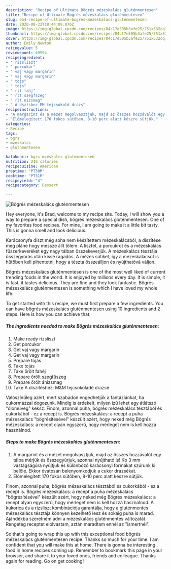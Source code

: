 ```yaml
---
description: "Recipe of Ultimate Bögrés mézeskalács gluténmentesen"
title: "Recipe of Ultimate Bögrés mézeskalács gluténmentesen"
slug: 654-recipe-of-ultimate-bogres-mezeskalacs-glutenmentesen
date: 2020-08-22T18:44:09.076Z
image: https://img-global.cpcdn.com/recipes/84c17e505b3afe25/751x532cq70/bogres-mezeskalacs-glutenmentesen-recept-foto.jpg
thumbnail: https://img-global.cpcdn.com/recipes/84c17e505b3afe25/751x532cq70/bogres-mezeskalacs-glutenmentesen-recept-foto.jpg
cover: https://img-global.cpcdn.com/recipes/84c17e505b3afe25/751x532cq70/bogres-mezeskalacs-glutenmentesen-recept-foto.jpg
author: Emily Newton
ratingvalue: 5
reviewcount: 49594
recipeingredient:
- " rizsliszt"
- " porcukor"
- " vaj vagy margarin"
- " vaj vagy margarin"
- " tojs"
- " tojs"
- " rlt fahj"
- " rlt szegfszeg"
- " rlt nizsmag"
- " A dsztshez MM tejcsokold drazs"
recipeinstructions:
- "A margarint és a mézet megolvasztjuk, majd az összes hozzávalót egy tálba mérjük és összegyúrjuk, azonnal nyújtható is! Kb 3 mm vastagságúra nyújtjuk és különböző karácsonyi formákat szúrunk ki belőle. Ekkor óvatosan belenyomkodjuk a cukor drazsékat."
- "Előmelegített 170 fokos sütőben, 8-10 perc alatt készre sütjük."
categories:
- Recipe
tags:
- bgrs
- mzeskalcs
- glutnmentesen

katakunci: bgrs mzeskalcs glutnmentesen 
nutrition: 216 calories
recipecuisine: American
preptime: "PT38M"
cooktime: "PT31M"
recipeyield: "4"
recipecategory: Dessert

---
```



![Bögrés mézeskalács gluténmentesen](https://img-global.cpcdn.com/recipes/84c17e505b3afe25/751x532cq70/bogres-mezeskalacs-glutenmentesen-recept-foto.jpg)

Hey everyone, it's Brad, welcome to my recipe site. Today, I will show you a way to prepare a special dish, bögrés mézeskalács gluténmentesen. One of my favorites food recipes. For mine, I am going to make it a little bit tasty. This is gonna smell and look delicious.

Karácsonyfa díszt még soha nem készítettem mézeskalácsból, a díszítése meg pláne hogy messze állt tőlem. A lisztet, a porcukrot és a mézeskalács fűszerkeveréket egy nagy tálban összekeverjük. A mézeskalács tésztája összegyúrás után kissé ragadós. A mézes sütiket, így a mézeskalácsot is hűtőben kell pihentetni, hogy a tészta összeálljon és nyújthatóvá váljon.

Bögrés mézeskalács gluténmentesen is one of the most well liked of current trending foods in the world. It is enjoyed by millions every day. It is simple, it is fast, it tastes delicious. They are fine and they look fantastic. Bögrés mézeskalács gluténmentesen is something which I have loved my whole life.


To get started with this recipe, we must first prepare a few ingredients. You can have bögrés mézeskalács gluténmentesen using 10 ingredients and 2 steps. Here is how you can achieve that.

<!--inarticleads1-->

##### The ingredients needed to make Bögrés mézeskalács gluténmentesen:

1. Make ready  rizsliszt
1. Get  porcukor
1. Get  vaj vagy margarin
1. Get  vaj vagy margarin
1. Prepare  tojás
1. Take  tojás
1. Take  őrölt fahéj
1. Prepare  őrölt szegfűszeg
1. Prepare  őrölt ánizsmag
1. Take  A díszítéshez: M&amp;M tejcsokoládé drazsé


Valószínűleg azért, mert szabadon engedhetjük a fantáziánkat, ha cukormázzal dogozunk. Mindig is érdekelt, milyen ízű lehet egy átlátszó &#34;ólomüveg&#34; keksz. Finom, azonnal puha, bögrés mézeskalács tésztából és cukorkából - ez a recept is. Bögrés mézeskalács: a recept a puha mézeskalács &#34;bögrésítésével&#34; készült azért, hogy neked még Bögrés mézeskalács: a recept olyan egyszerű, hogy mérleget nem is kell hozzá használnod. 

<!--inarticleads2-->

##### Steps to make Bögrés mézeskalács gluténmentesen:

1. A margarint és a mézet megolvasztjuk, majd az összes hozzávalót egy tálba mérjük és összegyúrjuk, azonnal nyújtható is! Kb 3 mm vastagságúra nyújtjuk és különböző karácsonyi formákat szúrunk ki belőle. Ekkor óvatosan belenyomkodjuk a cukor drazsékat.
1. Előmelegített 170 fokos sütőben, 8-10 perc alatt készre sütjük.


Finom, azonnal puha, bögrés mézeskalács tésztából és cukorkából - ez a recept is. Bögrés mézeskalács: a recept a puha mézeskalács &#34;bögrésítésével&#34; készült azért, hogy neked még Bögrés mézeskalács: a recept olyan egyszerű, hogy mérleget nem is kell hozzá használnod. A kukorica és a rizsliszt kombinációja garantálja, hogy a gluténmentes mézeskalács tésztája könnyen kezelhető lesz és sokáig puha is marad. Ajándékba szeretném adni a mézeskalács gluténmentes változatát. Rengeteg receptet elolvastam, aztán maradtam ennél az &#34;ismertnél&#34;. 

So that's going to wrap this up with this exceptional food bögrés mézeskalács gluténmentesen recipe. Thanks so much for your time. I am confident that you will make this at home. There is gonna be interesting food in home recipes coming up. Remember to bookmark this page in your browser, and share it to your loved ones, friends and colleague. Thanks again for reading. Go on get cooking!
